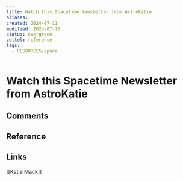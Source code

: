 ```yaml
---
title: Watch this Spacetime Newsletter from AstroKatie
aliases: 
created: 2024-07-11
modified: 2024-07-15
status: evergreen
zettel: reference
tags:
  - RESOURCES/space
---
```

# Watch this Spacetime Newsletter from AstroKatie
## Comments

## Reference
## Links
[[Katie Mack]]


